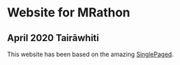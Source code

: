 # Website for MRathon
## April 2020 Tairāwhiti

This website has been based on the amazing [SinglePaged](https://github.com/t413/SinglePaged).



